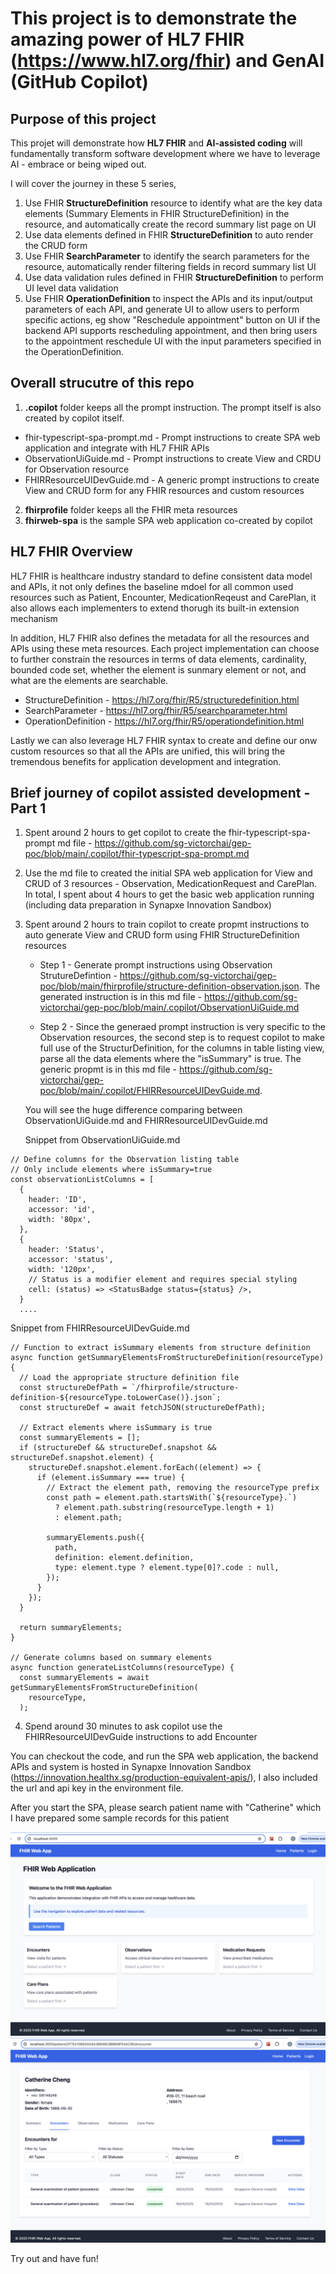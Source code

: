 # This project is to demonstrate the amazing power of HL7 FHIR (https://www.hl7.org/fhir) and GenAI (GitHub Copilot)

## Purpose of this project

This projet will demonstrate how **HL7 FHIR** and **AI-assisted coding** will fundamentally transform software development where we have to leverage AI - embrace or being wiped out.

I will cover the journey in these 5 series,

1. Use FHIR **StructureDefinition** resource to identify what are the key data elements (Summary Elements in FHIR StructureDefinition) in the resource, and automatically create the record summary list page on UI
2. Use data elements defined in FHIR **StructureDefinition** to auto render the CRUD form
3. Use FHIR **SearchParameter** to identify the search parameters for the resource, automatically render filtering fields in record summary list UI
4. Use data validation rules defined in FHIR **StructureDefinition** to perform UI level data validation
5. Use FHIR **OperationDefinition** to inspect the APIs and its input/output parameters of each API, and generate UI to allow users to perform specific actions, eg show "Reschedule appointment" button on UI if the backend API supports rescheduling appointment, and then bring users to the appointment reschedule UI with the input parameters specified in the OperationDefinition.

## Overall strucutre of this repo

1. **.copilot** folder keeps all the prompt instruction. The prompt itself is also created by copilot itself.

- fhir-typescript-spa-prompt.md - Prompt instructions to create SPA web application and integrate with HL7 FHIR APIs
- ObservationUiGuide.md - Prompt instructions to create View and CRDU for Observation resource
- FHIRResourceUIDevGuide.md - A generic prompt instructions to create View and CRUD form for any FHIR resources and custom resources

2. **fhirprofile** folder keeps all the FHIR meta resources
3. **fhirweb-spa** is the sample SPA web application co-created by copilot

## HL7 FHIR Overview

HL7 FHIR is healthcare industry standard to define consistent data model and APIs, it not only defines the baseline mdoel for all common used resources such as Patient, Encounter, MedicationReqeust and CarePlan, it also allows each implementers to extend thorugh its built-in extension mechanism

In addition, HL7 FHIR also defines the metadata for all the resources and APIs using these meta resources. Each project implementation can choose to further constrain the resources in terms of data elements, cardinality, bounded code set, whether the element is sunmary element or not, and what are the elements are searchable.

- StructureDefinition - https://hl7.org/fhir/R5/structuredefinition.html
- SearchParameter - https://hl7.org/fhir/R5/searchparameter.html
- OperationDefinition - https://hl7.org/fhir/R5/operationdefinition.html

Lastly we can also leverage HL7 FHIR syntax to create and define our onw custom resources so that all the APIs are unified, this will bring the tremendous benefits for application development and integration.

## Brief journey of copilot assisted development - Part 1

1. Spent around 2 hours to get copilot to create the fhir-typescript-spa-prompt md file - https://github.com/sg-victorchai/gep-poc/blob/main/.copilot/fhir-typescript-spa-prompt.md
2. Use the md file to created the initial SPA web application for View and CRUD of 3 resources - Observation, MedicationRequest and CarePlan. In total, I spent about 4 hours to get the basic web application running (including data preparation in Synapxe Innovation Sandbox)
3. Spent around 2 hours to train copilot to create propmt instructions to auto generate View and CRUD form using FHIR StructureDefinition resources

   - Step 1 - Generate prompt instructions using Observation StrutureDefintion - https://github.com/sg-victorchai/gep-poc/blob/main/fhirprofile/structure-definition-observation.json. The generated instruction is in this md file - https://github.com/sg-victorchai/gep-poc/blob/main/.copilot/ObservationUiGuide.md

   - Step 2 - Since the generaed prompt instruction is very specific to the Observation resources, the second step is to request copilot to make full use of the StructurDefinition, for the columns in table listing view, parse all the data elements where the "isSummary" is true. The generic propmt is in this md file - https://github.com/sg-victorchai/gep-poc/blob/main/.copilot/FHIRResourceUIDevGuide.md.

   You will see the huge difference comparing between ObservationUiGuide.md and FHIRResourceUIDevGuide.md

   Snippet from ObservationUiGuide.md

```
// Define columns for the Observation listing table
// Only include elements where isSummary=true
const observationListColumns = [
  {
    header: 'ID',
    accessor: 'id',
    width: '80px',
  },
  {
    header: 'Status',
    accessor: 'status',
    width: '120px',
    // Status is a modifier element and requires special styling
    cell: (status) => <StatusBadge status={status} />,
  }
  ....
```

Snippet from FHIRResourceUIDevGuide.md

```
// Function to extract isSummary elements from structure definition
async function getSummaryElementsFromStructureDefinition(resourceType) {
  // Load the appropriate structure definition file
  const structureDefPath = `/fhirprofile/structure-definition-${resourceType.toLowerCase()}.json`;
  const structureDef = await fetchJSON(structureDefPath);

  // Extract elements where isSummary is true
  const summaryElements = [];
  if (structureDef && structureDef.snapshot && structureDef.snapshot.element) {
    structureDef.snapshot.element.forEach((element) => {
      if (element.isSummary === true) {
        // Extract the element path, removing the resourceType prefix
        const path = element.path.startsWith(`${resourceType}.`)
          ? element.path.substring(resourceType.length + 1)
          : element.path;

        summaryElements.push({
          path,
          definition: element.definition,
          type: element.type ? element.type[0]?.code : null,
        });
      }
    });
  }

  return summaryElements;
}

// Generate columns based on summary elements
async function generateListColumns(resourceType) {
  const summaryElements = await getSummaryElementsFromStructureDefinition(
    resourceType,
  );
```

4. Spend around 30 minutes to ask copilot use the FHIRResourceUIDevGuide instructions to add Encounter

You can checkout the code, and run the SPA web application, the backend APIs and system is hosted in Synapxe Innovation Sandbox (https://innovation.healthx.sg/production-equivalent-apis/), I also included the url and api key in the environment file.

After you start the SPA, please search patient name with "Catherine" which I have prepared some sample records for this patient

![Home Page](./FHIR%20Web%20GenAI%20POC-1.png)
![Patient Records Page](./FHIR%20Web%20GenAI%20POC-2.png)

Try out and have fun!
